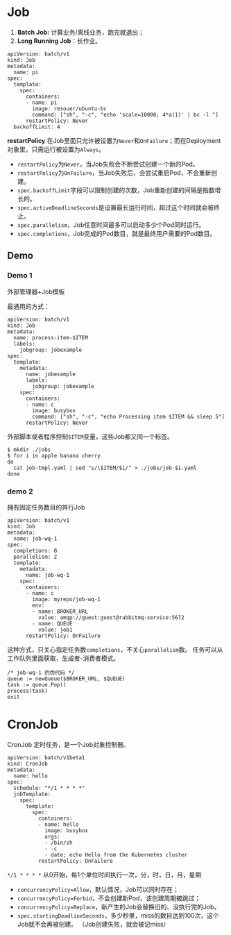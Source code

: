 # Job 

1. **Batch Job:** 计算业务/离线业务，跑完就退出；  
2. **Long Running Job**：长作业。

```
apiVersion: batch/v1
kind: Job
metadata:
  name: pi
spec:
  template:
    spec:
      containers:
      - name: pi
        image: resouer/ubuntu-bc 
        command: ["sh", "-c", "echo 'scale=10000; 4*a(1)' | bc -l "]
      restartPolicy: Never
  backoffLimit: 4
```

**restartPolicy** 在Job里面只允许被设置为`Never`和`OnFailure`；而在Deployment对象里，只需运行被设置为`Always`。  

* `restartPolicy`为`Never`，当Job失败会不断尝试创建一个新的Pod。
* `restartPolicy`为`OnFailure`，当Job失败后，会尝试重启Pod，不会重新创建。
* `spec.backoffLimit`字段可以限制创建的次数，Job重新创建的间隔是指数增长的。
* `spec.activeDeadlineSeconds`是设置最长运行时间，超过这个时间就会被终止。
* `spec.parallelism`，Job任意时间最多可以启动多少个Pod同时运行。
* `spec.completions`，Job完成的Pod数目，就是最终用户需要的Pod数目。

## Demo

### Demo 1

外部管理器+Job模板

最通用的方式：

```
apiVersion: batch/v1
kind: Job
metadata:
  name: process-item-$ITEM
  labels:
    jobgroup: jobexample
spec:
  template:
    metadata:
      name: jobexample
      labels:
        jobgroup: jobexample
    spec:
      containers:
      - name: c
        image: busybox
        command: ["sh", "-c", "echo Processing item $ITEM && sleep 5"]
      restartPolicy: Never
```

外部脚本或者程序控制`$ITEM`变量，这些Job都又同一个标签。

```
$ mkdir ./jobs
$ for i in apple banana cherry
do
  cat job-tmpl.yaml | sed "s/\$ITEM/$i/" > ./jobs/job-$i.yaml
done
```

### demo 2

拥有固定任务数目的并行Job

```
apiVersion: batch/v1
kind: Job
metadata:
  name: job-wq-1
spec:
  completions: 8
  parallelism: 2
  template:
    metadata:
      name: job-wq-1
    spec:
      containers:
      - name: c
        image: myrepo/job-wq-1
        env:
        - name: BROKER_URL
          value: amqp://guest:guest@rabbitmq-service:5672
        - name: QUEUE
          value: job1
      restartPolicy: OnFailure
```

这种方式，只关心指定任务数`completions`，不关心`parallelism`数。 任务可以从工作队列里面获取，生成者-消费者模式。

```
/* job-wq-1 的伪代码 */
queue := newQueue($BROKER_URL, $QUEUE)
task := queue.Pop()
process(task)
exit

```

# CronJob

CronJob 定时任务，是一个Job对象控制器。

```
apiVersion: batch/v1beta1
kind: CronJob
metadata:
  name: hello
spec:
  schedule: "*/1 * * * *"
  jobTemplate:
    spec:
      template:
        spec:
          containers:
          - name: hello
            image: busybox
            args:
            - /bin/sh
            - -c
            - date; echo Hello from the Kubernetes cluster
          restartPolicy: OnFailure

```

`*/1 * * * *`  从0开始，每1个单位时间执行一次，分，时，日，月，星期

* `concurrencyPolicy=Allow`，默认情况，Job可以同时存在；  
* `concurrencyPolicy=Forbid`，不会创建新Pod，该创建周期被跳过；  
* `concurrencyPolicy=Replace`，新产生的Job会替换旧的、没执行完的Job。  
* `spec.startingDeadlineSeconds`，多少秒里，miss的数目达到100次，这个Job就不会再被创建。 （Job创建失败，就会被记miss）  
